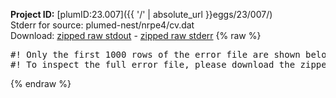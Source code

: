 **Project ID:** [plumID:23.007]({{ '/' | absolute_url }}eggs/23/007/)  
Stderr for source:  plumed-nest/nrpe4/cv.dat   
Download: [zipped raw stdout](cv.dat.plumed.stdout.txt.zip) - [zipped raw stderr](cv.dat.plumed.stderr.txt.zip) 
{% raw %}
<pre>
#! Only the first 1000 rows of the error file are shown below
#! To inspect the full error file, please download the zipped raw stderr file above
</pre>
{% endraw %}
